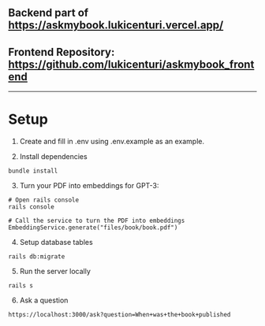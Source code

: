 ## Backend part of https://askmybook.lukicenturi.vercel.app/
## Frontend Repository: https://github.com/lukicenturi/askmybook_frontend

---

# Setup

1. Create and fill in .env using .env.example as an example.

2. Install dependencies
```
bundle install
```

3. Turn your PDF into embeddings for GPT-3:
```
# Open rails console
rails console

# Call the service to turn the PDF into embeddings
EmbeddingService.generate("files/book/book.pdf")
```

4. Setup database tables
```
rails db:migrate
```

5. Run the server locally
```
rails s
```

6. Ask a question
```
https://localhost:3000/ask?question=When+was+the+book+published
```
